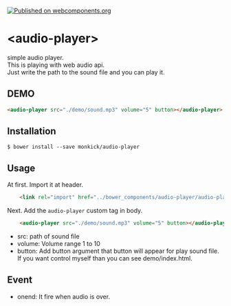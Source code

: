 [![Published on webcomponents.org](https://img.shields.io/badge/webcomponents.org-published-blue.svg)](https://www.webcomponents.org/element/owner/my-element)

# \<audio-player\>

simple audio player.  
This is playing with web audio api.  
Just write the path to the sound file and you can play it.

## DEMO

<!--
```html
<custom-element-demo>
  <template>
    <script src="../webcomponentsjs/webcomponents-lite.js"></script>
    <link rel="import" href="audio-player.html">
    <next-code-block></next-code-block>
  </template>
</custom-element-demo>
```
-->
```html
<audio-player src="./demo/sound.mp3" volume="5" button></audio-player>
```

## Installation

```
$ bower install --save monkick/audio-player
```

## Usage

At first. Import it at header.  

```html
    <link rel="import" href="../bower_components/audio-player/audio-player.html">
```

Next. Add the `audio-player` custom tag in body.

```html
    <audio-player src="./demo/sound.mp3" volume="5" button></audio-player>
```

* src: path of sound file
* volume: Volume range 1 to 10
* button: Add button argument that button will appear for play sound file. If you want control myself than you can see demo/index.html.

## Event

* onend: It fire when audio is over.
